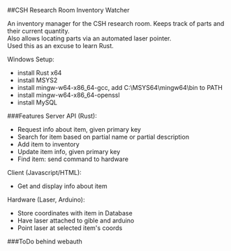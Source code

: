 ##CSH Research Room Inventory Watcher

An inventory manager for the CSH research room. Keeps track of parts and their current quantity.  
Also allows locating parts via an automated laser pointer.  
Used this as an excuse to learn Rust.  

Windows Setup:  
 * install Rust x64
 * install MSYS2
  * install mingw-w64-x86_64-gcc, add C:\MSYS64\mingw64\bin to PATH
  * install mingw-w64-x86_64-openssl
 * install MySQL
 
###Features
Server API (Rust):
 * Request info about item, given primary key
 * Search for item based on partial name or partial description 
 * Add item to inventory
 * Update item info, given primary key
 * Find item: send command to hardware
 
Client (Javascript/HTML):
 * Get and display info about item 
 
Hardware (Laser, Arduino):
 * Store coordinates with item in Database
 * Have laser attached to gible and arduino
 * Point laser at selected item's coords
 
###ToDo 
behind webauth  